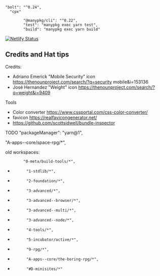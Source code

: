```
"bolt": "^0.24",
  "cpx"

		"@manypkg/cli": "^0.22",
		"test": "manypkg exec yarn test",
		"build": "manypkg exec yarn build"
```

[![Netlify Status](https://api.netlify.com/api/v1/badges/25734112-d205-4789-ad2f-bfcdf8d65252/deploy-status)](https://app.netlify.com/sites/offirmo-monorepo/deploys)



## Credits and Hat tips

Credits:
- Adriano Emerick "Mobile Security" icon https://thenounproject.com/search/?q=security mobile&i=153136
- José Hernandez "Weight" icon https://thenounproject.com/search/?q=weight&i=9409

Tools
- Color converter https://www.cssportal.com/css-color-converter/
- favicon https://realfavicongenerator.net/
- https://github.com/scottsidwell/bundle-inspector



TODO 	"packageManager": "yarn@1",

"A-apps--core/space-rpg/*",


old workspaces:

 			"0-meta/build-tools/*",
-			"1-stdlib/*",
-			"2-foundation/*",
-			"3-advanced/*",
-			"3-advanced--browser/*",
-			"3-advanced--multi/*",
-			"3-advanced--node/*",
-			"4-tools/*",
-			"5-incubator/active/*",
-			"9-rpg/*",
-			"A-apps--core/the-boring-rpg/*",
-			"#D-minisites/*"
